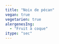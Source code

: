 ```yaml
---
title: "Noix de pécan"
vegan: true
vegetarien: true
alergenesIng:
  - "Fruit à coque"
itype: "sec"
---
```

